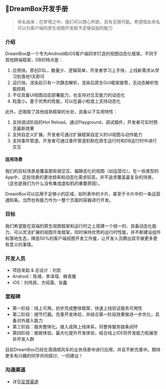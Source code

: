 DreamBox开发手册
---

> 命名由来：在梦境之中，我们可以随心所欲，具有无限可能。希望借此命名可以为客户端的原生视图开发赋予足够自由的能力


### 介绍

DreamBox是一个专为Android和iOS客户端同学打造的视图动态化框架。不同于其他跨端框架，DB的特点是：
1. 应用快。原创DSL，数量少、逻辑简单，开发者学习上手快，上线新需求从学习到落地1天即可
2. 运行快。渲染前只有一次静态解析，渲染后原生GUI框架接管，无动态解析性能损耗
3. 不仅具备UI视图动态部署能力，也支持对交互能力的动态化
4. 粒度小。基于优秀的性能，可以在最小粒度上支持动态化

此外，还吸取了其他成熟框架的长处，具备以下实用特性：
1. 支持调试阶段的Hot Reload。通过Playground、调试插件，开发者可实时预览最新效果
2. 支持自定义扩展。开发者可通过扩展框架自定义的UI视图与动作能力
3. 支持事件管道。开发者可通过事件管道机制在原生运行时和DB运行时中进行交互

#### 适用场景

我们的目标场景是覆盖那些弱交互、偏静态化的视图（如运营位）。在一些类型的App中，这些场景的更改频率和动态化需求较高，并不追求覆盖最复杂的场景。（这也是我们为什么没有集成虚拟机的重要原因）。

DreamBox可以应用于足够小的区域，如列表中的卡片，甚至于卡片中的一条运营通知条。当然也有能力作为一整个页面的容器进行开发。

### 目标

我们希望能在双端的原生视图框架和运行时之上搭建一个统一的、具备动态化能力、可以灵活扩展的视图开发框架，同时保持优秀的运行时性能，并不断建设组件和落地生态，降低50%的客户端视图开发工作量，让开发人员腾出双手做更多更有意义的事情。

### 开发人员

- 项目发起 & 总设计：刘凯
- Android：陈靖、李泽琛、韩青暖
- iOS：刘伟民、方绍晟、张矗

### 里程碑

- 第一阶段：线上可用。初步完成整体框架，快速上线验证服务可用性
- 第二阶段：细节打磨。完善开发体验，并结合第一阶段效果做进一步优化，具备对外接入能力
- 第三阶段：服务整体化。接入成熟上线体系，将整体服务链条闭环
- 第四阶段：极致体验。最大化提升开发体验，结合线上IDE将开发能力拓展至非开发人群

目前DreamBox已经在滴滴顺风车的业务场景中进行应用，并且不断完善中。期待更多有兴趣的同学共同探讨、一同建设！

### 沟通渠道

- 详见[反馈渠道](feedback.md)